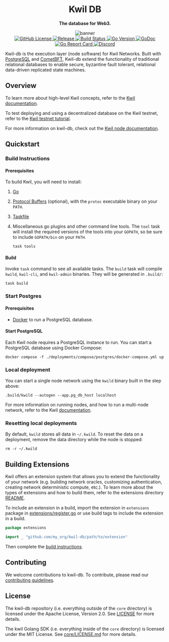 <div align="center">
    <h1>Kwil DB</h1>
    <p><strong>The database for Web3.</strong></p>
    <img src="https://github.com/kwilteam/docs/blob/main/static/img/kwil%20social-card.jpg" alt="banner" /><br/>
    <a href="https://github.com/kwilteam/kwil-db/blob/main/LICENSE.md">
        <img alt="GitHub License" src="https://img.shields.io/github/license/kwilteam/kwil-db">
    </a>
     <a href="https://github.com/kwilteam/kwil-db/releases">
        <img src="https://img.shields.io/github/v/release/kwilteam/kwil-db" alt="Release">
    </a>
    <a href="https://github.com/kwilteam/kwil-db/actions">
        <img src="https://github.com/kwilteam/kwil-db/actions/workflows/ci.yaml/badge.svg" alt="Build Status">
    </a>
    <a href="https://github.com/kwilteam/kwil-db/blob/main/go.mod">
        <img src="https://img.shields.io/github/go-mod/go-version/kwilteam/kwil-db" alt="Go Version">
    </a>
    <a href="https://godoc.org/github.com/kwilteam/kwil-db">
        <img src="https://godoc.org/github.com/kwilteam/kwil-db?status.svg" alt="GoDoc">
    </a>
    <a href="https://goreportcard.com/report/github.com/kwilteam/kwil-db">
        <img src="https://goreportcard.com/badge/github.com/kwilteam/kwil-db" alt="Go Report Card">
    </a>
    <a href="https://discord.com/invite/HzRPZ59Kay">
        <img alt="Discord" src="https://img.shields.io/discord/819855804554543114?logo=discord">
    </a>
</div>

Kwil-db is the execution layer (node software) for Kwil Networks. Built with [PostgreSQL](https://www.postgresql.org/) and [CometBFT](https://github.com/cometbft/cometbft), Kwil-db extend the functionality of traditional relational databases to enable secure, byzantine fault tolerant, relational data-driven replicated state machines.

## Overview

To learn more about high-level Kwil concepts, refer to the [Kwil documentation](https://docs.kwil.com/docs/concepts).

To test deploying and using a decentralized database on the Kwil testnet, refer to the [Kwil testnet tutorial](https://docs.kwil.com/docs/testnet/quickstart).

For more information on kwil-db, check out the [Kwil node documentation](https://docs.kwil.com/docs/node/quickstart).

## Quickstart

### Build Instructions

#### Prerequisites

To build Kwil, you will need to install:

1. [Go](https://golang.org/doc/install)
2. [Protocol Buffers](https://protobuf.dev/downloads/) (optional), with the `protoc` executable binary on your `PATH`.
3. [Taskfile](https://taskfile.dev/installation)
4. Miscellaneous go plugins and other command line tools. The `tool` task will install the required versions of the tools into your `GOPATH`, so be sure to include `GOPATH/bin` on your `PATH`.

    ```shell
    task tools
    ```

#### Build

Invoke `task` command to see all available tasks. The `build` task will compile `kwild`, `kwil-cli`, and `kwil-admin` binaries. They will be generated in `.build/`:

```shell
task build
```

### Start Postgres

#### Prerequisites

-   [Docker](https://docs.docker.com/get-docker/) to run a PostgreSQL database.

#### Start PostgreSQL

Each Kwil node requires a PostgreSQL instance to run. You can start a PostgreSQL database using Docker Compose:

```shell
docker compose -f ./deployments/compose/postgres/docker-compose.yml up
```

### Local deployment

You can start a single node network using the `kwild` binary built in the step above:

```shell
.build/kwild --autogen --app.pg_db_host localhost
```

For more information on running nodes, and how to run a multi-node network, refer to the Kwil [documentation](https://docs.kwil.com/docs/node/quickstart).

### Resetting local deployments

By default, `kwild` stores all data in `~/.kwild`. To reset the data on a deployment, remove the data directory while the node is stopped:

```shell
rm -r ~/.kwild
```

## Building Extensions

Kwil offers an extension system that allows you to extend the functionality of your network (e.g. building network oracles, customizing authentication, creating network deterministic compute, etc.). To learn more about the types of extensions and how to build them, refer to the extensions directory [README](extensions/README.md).

To include an extension in a build, import the extension in `extensions` package in [extensions/register.go](extensions/register.go) or use build tags to include the extension in a build.

```go
package extensions

import _ "github.com/my_org/kwil-db/path/to/extension"
```

Then complete the [build instructions](#build-instructions).

## Contributing

We welcome contributions to kwil-db. To contribute, please read our [contributing guidelines](CONTRIBUTING.md).

## License

The kwil-db repository (i.e. everything outside of the `core` directory) is licensed under the Apache License, Version 2.0. See [LICENSE](LICENSE) for more details.

The kwil Golang SDK (i.e. everything inside of the `core` directory) is licensed under the MIT License. See [core/LICENSE.md](core/LICENSE.md) for more details.
